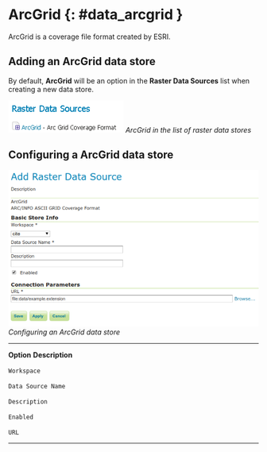 # ArcGrid {: #data_arcgrid }

ArcGrid is a coverage file format created by ESRI.

## Adding an ArcGrid data store

By default, **ArcGrid** will be an option in the **Raster Data Sources** list when creating a new data store.

![](images/arcgridcreate.png)
*ArcGrid in the list of raster data stores*

## Configuring a ArcGrid data store

![](images/arcgridconfigure.png)
*Configuring an ArcGrid data store*

  -------------------- --------------------------------------------------------
  **Option**           **Description**

  `Workspace`          

  `Data Source Name`   

  `Description`        

  `Enabled`            

  `URL`                
  -------------------- --------------------------------------------------------
